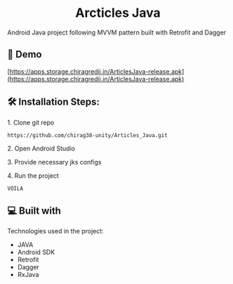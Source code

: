 <h1 align="center" id="title">Arcticles Java</h1>

<p id="description">Android Java project following MVVM pattern built with Retrofit and Dagger</p>

<h2>🚀 Demo</h2>

[https://apps.storage.chiragredij.in/ArticlesJava-release.apk](https://apps.storage.chiragredij.in/ArticlesJava-release.apk)

<h2>🛠️ Installation Steps:</h2>

<p>1. Clone git repo</p>

```
https://github.com/chirag38-unity/Articles_Java.git
```

<p>2. Open Android Studio</p>

<p>3. Provide necessary jks configs</p>

<p>4. Run the project</p>

```
VOILA
```

  
  
<h2>💻 Built with</h2>

Technologies used in the project:

*   JAVA
*   Android SDK
*   Retrofit
*   Dagger
*   RxJava
